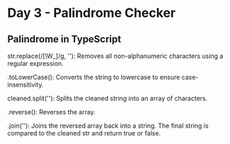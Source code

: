 # Day 3 - Palindrome Checker

## Palindrome in TypeScript
str.replace(/[\W_]/g, ''): Removes all non-alphanumeric characters using a regular expression.

.toLowerCase(): Converts the string to lowercase to ensure case-insensitivity.

cleaned.split(''): Splits the cleaned string into an array of characters.

.reverse(): Reverses the array.

.join(''): Joins the reversed array back into a string.
The final string is compared to the cleaned str and return true or false.